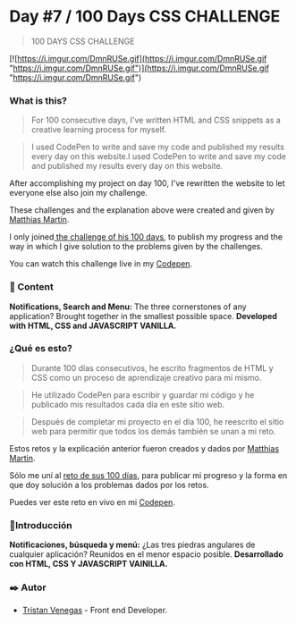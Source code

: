 # Day #7 / 100 Days CSS CHALLENGE
> 100 DAYS CSS CHALLENGE

[![https://i.imgur.com/DmnRUSe.gif](https://i.imgur.com/DmnRUSe.gif "https://i.imgur.com/DmnRUSe.gif")](https://i.imgur.com/DmnRUSe.gif "https://i.imgur.com/DmnRUSe.gif")

### What is this?
> For 100 consecutive days, I've written HTML and CSS snippets as a creative learning process for myself.

> I used CodePen to write and save my code and published my results every day on this website.I used CodePen to write and save my code and published my results every day on this website.
> 
After accomplishing my project on day 100, I've rewritten the website to let everyone else also join my challenge.

These challenges and the explanation above were created and given by [Matthias Martin](https://www.stichwort-m.de/ "Matthias Martin").

I only joined[ the challenge of his 100 days](https://100dayscss.com/how-to/ " the challenge of his 100 days"), to publish my progress and the way in which I give solution to the problems given by the challenges.

You can watch this challenge live in my [Codepen](https://codepen.io/TristanVenegas/pen/WNaEQpL "Codepen").

### 📄 Content
**Notifications, Search and Menu:** The three cornerstones of any application? Brought together in the smallest possible space.
**Developed with HTML, CSS and JAVASCRIPT VANILLA.**

### ¿Qué es esto?

> Durante 100 días consecutivos, he escrito fragmentos de HTML y CSS como un proceso de aprendizaje creativo para mí mismo.

> He utilizado CodePen para escribir y guardar mi código y he publicado mis resultados cada día en este sitio web.

> Después de completar mi proyecto en el día 100, he reescrito el sitio web para permitir que todos los demás también se unan a mi reto.

Estos retos y la explicación anterior fueron creados y dados por [Matthias Martin](https://www.stichwort-m.de/ "Matthias Martin").

Sólo me uní al [reto de sus 100 días](https://100dayscss.com/how-to/ "reto de sus 100 días"), para publicar mi progreso y la forma en que doy solución a los problemas dados por los retos.

Puedes ver este reto en vivo en mi [Codepen](https://codepen.io/TristanVenegas/pen/WNaEQpL "Codepen").

###  📄Introducción
**Notificaciones, búsqueda y menú:** ¿Las tres piedras angulares de cualquier aplicación? Reunidos en el menor espacio posible.
**Desarrollado con HTML, CSS Y JAVASCRIPT VAINILLA.**

### ✒️  Autor
- [Tristan Venegas](https://github.com/TG-VA "Tristan Venegas") - Front end Developer.
